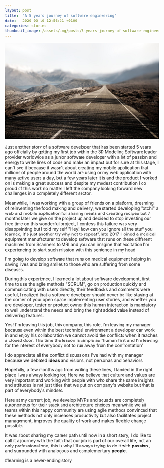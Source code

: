 ```yaml
---
layout: post
title:  "A 5 years journey of software engineering"
date:   2020-03-10 12:56:31 +0100
categories: stories
thumbnail_image: /assets/img/posts/5-years-journey-of-software-engineering.jpeg
---
```

![author](/assets/img/posts/5-years-journey-of-software-engineering.jpeg)

Just another story of a software developer that has been started 5 years ago officially by getting my first job within the 3D Modeling Software leader provider worldwide as a junior software developer with a lot of passion and energy to write lines of code and make an impact but for sure at this stage, I can't see it because it wasn't about creating my mobile application that millions of people around the world are using or my web application with many active users a day, but a few years later it is and the product I worked on is making a great success and despite my modest contribution I do proud of this work no matter I left the company looking forward new challenges in a completely different sector.


Meanwhile, I was working with a group of friends on a platform, dreaming of reinventing the food making and delivery, we started developing "otchi" a web and mobile application for sharing meals and creating recipes but 7 months later we give on the project up and decided to stop investing our free time on this wonderful project, I confess this failure was very disappointing but I told my self "Hey! how can you ignore all the stuff you learned, it's just another try why not to repeat". late 2017 I joined a medical equipment manufacturer to develop software that runs on these different machines from Scanners to MRI and you can imagine that excitation I'm experiencing to start such mission with this sentence in my head
>
I'm going to develop software that runs on medical equipment helping in saving lives and bring smiles to those who
 are suffering from some diseases.
 
During this experience, I learned a lot about software development, first time to use the agile methods "SCRUM", go on production quickly and communicating with users directly, their feedbacks and comments were useful, I realized that a software developer should never be like staying at the corner of your open space implementing user stories, and whether you are developer, tester or product owner this human interaction is mandatory to well understand the needs and bring the right added value instead of delivering features.

Yes! I'm leaving this job, this company, this role, I'm leaving my manager because even within the best technical environment a developer can work in and enjoy his collaboration we cannot avoid the conflicts when it reaches a closed door. This time the lesson is simple as "human first and I'm leaving for the interest of everybody not to run away from the confrontation"

I do appreciate all the conflict discussions I've had with my manager because we debated __ideas__ and visions, not
 personas and behaviors.

Hopefully, a few months ago from writing these lines, I landed in the right place I was always looking for, Here we believe that culture and values are very important and working with people with who share the same insights and attitudes is not just titles that we put on company's website but that is part of everybody's mindset.

Here at my current job, we develop MVPs and squads are completely autonomous for their stack and architecture choices meanwhile we all teams within this happy community are using agile methods convinced that these methods not only increases productivity but also facilitates project management, improves the quality of work and makes flexible change possible.

It was about sharing my career path until now in a short story, I do like to call it a journey with the faith that our job
 is part of our overall life, not an only professional one, this is why I'll always trying to do it with __passion__
 , and surrounded with analogous and complementary __people__.

#learning is a never-ending story
